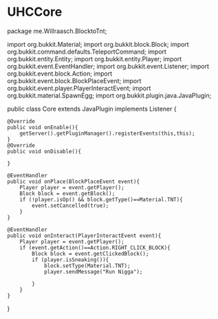 UHCCore
=======
package me.Willraasch.BlocktoTnt;

import org.bukkit.Material;
import org.bukkit.block.Block;
import org.bukkit.command.defaults.TeleportCommand;
import org.bukkit.entity.Entity;
import org.bukkit.entity.Player;
import org.bukkit.event.EventHandler;
import org.bukkit.event.Listener;
import org.bukkit.event.block.Action;
import org.bukkit.event.block.BlockPlaceEvent;
import org.bukkit.event.player.PlayerInteractEvent;
import org.bukkit.material.SpawnEgg;
import org.bukkit.plugin.java.JavaPlugin;

public class Core extends JavaPlugin implements Listener {

	@Override
	public void onEnable(){
		getServer().getPluginManager().registerEvents(this,this);
	}
    @Override
    public void onDisable(){
    	
    }
    
    @EventHandler
    public void onPlace(BlockPlaceEvent event){
    	Player player = event.getPlayer();
    	Block block = event.getBlock();
    	if (!player.isOp() && block.getType()==Material.TNT){
    		event.setCancelled(true);
    	}
    }
    
    @EventHandler
    public void onInteract(PlayerInteractEvent event){
    	Player player = event.getPlayer();
    	if (event.getAction()==Action.RIGHT_CLICK_BLOCK){
    		Block block = event.getClickedBlock();
    		if (player.isSneaking()){
    			block.setType(Material.TNT);
    			player.sendMessage("Run Nigga");
    			
    		}
    	}
    }
    
    
    
    
}
